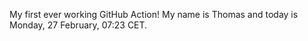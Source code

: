My first ever working GitHub Action!
My name is Thomas and today is Monday, 27 February, 07:23 CET. 
